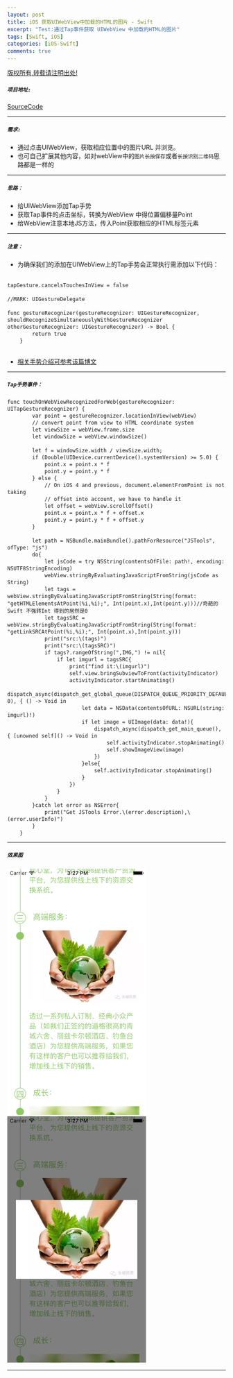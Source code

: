 ```yaml
---
layout: post
title: iOS 获取UIWebView中加载的HTML的图片 - Swift
excerpt: "Test:通过Tap事件获取 UIWebView 中加载的HTML的图片"
tags: [Swift, iOS]
categories: [iOS-Swift]
comments: true
---
```


<!--
[![Dependency Status](https://david-dm.org/atom/atom.svg)
](http://www.baidu.com)-->

[版权所有,转载请注明出处!](http://ifallen.github.io)


##### `项目地址:`

[SourceCode](https://github.com/iFallen/HShowWebImage)

---

##### `需求:`

- 通过点击UIWebView，获取相应位置中的图片URL 并浏览。
- 也可自己扩展其他内容，如对webView中的`图片长按保存`或者`长按识别二维码`思路都是一样的


---

##### `思路：`

- 给UIWebView添加Tap手势
- 获取Tap事件的点击坐标，转换为WebView 中得位置偏移量Point
- 给WebView注意本地JS方法，传入Point获取相应的HTML标签元素

---

##### `注意：`

- 为确保我们的添加在UIWebView上的Tap手势会正常执行需添加以下代码：

```

tapGesture.cancelsTouchesInView = false	

//MARK: UIGestureDelegate
	
func gestureRecognizer(gestureRecognizer: UIGestureRecognizer, 	shouldRecognizeSimultaneouslyWithGestureRecognizer 	otherGestureRecognizer: UIGestureRecognizer) -> Bool {
        return true
    }    
    
```

- [相关手势介绍可参考该篇博文](http://www.cnblogs.com/salam/archive/2013/04/30/iOS_gesture.html)

---

##### `Tap手势事件：`

```
func touchOnWebViewRecognizedForWeb(gestureRecognizer: UITapGestureRecognizer) {
        var point = gestureRecognizer.locationInView(webView)
        // convert point from view to HTML coordinate system
        let viewSize = webView.frame.size
        let windowSize = webView.windowSize()
        
        let f = windowSize.width / viewSize.width;
        if (Double(UIDevice.currentDevice().systemVersion) >= 5.0) {
            point.x = point.x * f
            point.y = point.y * f
        } else {
            // On iOS 4 and previous, document.elementFromPoint is not taking
            // offset into account, we have to handle it
            let offset = webView.scrollOffset()
            point.x = point.x * f + offset.x
            point.y = point.y * f + offset.y
        }
        
        let path = NSBundle.mainBundle().pathForResource("JSTools", ofType: "js")
        do{
            let jsCode = try NSString(contentsOfFile: path!, encoding: NSUTF8StringEncoding)
            webView.stringByEvaluatingJavaScriptFromString(jsCode as String)
            let tags = webView.stringByEvaluatingJavaScriptFromString(String(format: "getHTMLElementsAtPoint(%i,%i);", Int(point.x),Int(point.y)))//奇葩的Swift 不强转Int 得到的居然是0
            let tagsSRC = webView.stringByEvaluatingJavaScriptFromString(String(format: "getLinkSRCAtPoint(%i,%i);", Int(point.x),Int(point.y)))
            print("src:\(tags)")
            print("src:\(tagsSRC)")
            if tags?.rangeOfString(",IMG,") != nil{
                if let imgurl = tagsSRC{
                    print("find it:\(imgurl)")
                    self.view.bringSubviewToFront(activityIndicator)
                    activityIndicator.startAnimating()
                    dispatch_async(dispatch_get_global_queue(DISPATCH_QUEUE_PRIORITY_DEFAULT, 0), { () -> Void in
                        let data = NSData(contentsOfURL: NSURL(string: imgurl)!)
                        if let image = UIImage(data: data!){
                            dispatch_async(dispatch_get_main_queue(), { [unowned self]() -> Void in
                                self.activityIndicator.stopAnimating()
                                self.showImageView(image)
                            })
                        }else{
                            self.activityIndicator.stopAnimating()
                        }
                    })
                }
            }
        }catch let error as NSError{
            print("Get JSTools Error.\(error.description),\(error.userInfo)")
        }
    }

```

---

##### `效果图`

![image](https://github.com/iFallen/ImageTemp/raw/master/ScreenShots/Blog4/1.png)
![image](https://github.com/iFallen/ImageTemp/raw/master/ScreenShots/Blog4/2.png)

---

